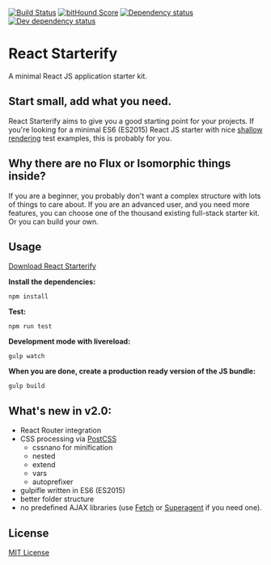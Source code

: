 [![Build Status](https://travis-ci.org/zooniverse/watch.svg?branch=master)](https://travis-ci.org/zooniverse/watch)
[![bitHound Score](https://www.bithound.io/github/zooniverse/watch/badges/score.svg)](https://www.bithound.io/github/zooniverse/watch/master)
[![Dependency status](https://david-dm.org/zooniverse/watch/status.svg)](https://david-dm.org/zooniverse/watch "Dependency status")
[![Dev dependency status](https://david-dm.org/zooniverse/watch/dev-status.svg)](https://david-dm.org/zooniverse/watch#info=devDependencies "Dev dependency status")

# React Starterify

A minimal React JS application starter kit.

## Start small, add what you need.

React Starterify aims to give you a good starting point for your projects.
If you're looking for a minimal ES6 (ES2015) React JS starter with nice [shallow rendering](https://facebook.github.io/react/docs/test-utils.html#shallow-rendering) test examples, this is probably for you.

## Why there are no Flux or Isomorphic things inside?

If you are a beginner, you probably don't want a complex structure with lots of things to care about.
If you are an advanced user, and you need more features, you can choose one of the thousand existing full-stack starter kit. Or you can build your own.

## Usage

[Download React Starterify](https://github.com/Granze/react-starterify/releases/latest)

__Install the dependencies:__

`npm install`

__Test:__

`npm run test`

__Development mode with livereload:__

`gulp watch`

__When you are done, create a production ready version of the JS bundle:__

`gulp build`

## What's new in v2.0:

- React Router integration
- CSS processing via [PostCSS](https://github.com/postcss/postcss)
  - cssnano for minification
  - nested
  - extend
  - vars
  - autoprefixer
- gulpifle written in ES6 (ES2015)
- better folder structure
- no predefined AJAX libraries (use [Fetch](https://github.com/github/fetch) or [Superagent](https://github.com/visionmedia/superagent) if you need one).

## License

[MIT License](http://opensource.org/licenses/MIT)
